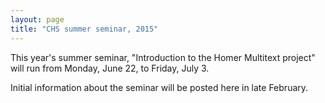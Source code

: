 ```yaml
---
layout: page
title: "CHS summer seminar, 2015"
---
```


This year's summer seminar, "Introduction to the Homer Multitext project" will run from Monday, June 22, to Friday, July 3.

Initial information about the seminar will be posted here in late February.

